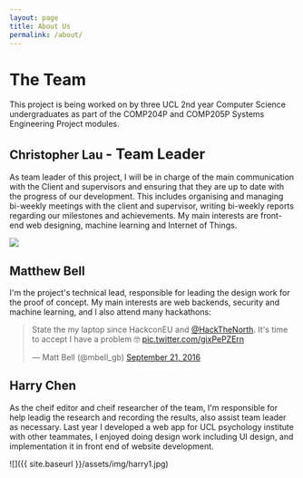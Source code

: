 ```yaml
---
layout: page
title: About Us
permalink: /about/
---
```


# The Team
This project is being worked on by three UCL 2nd year Computer Science undergraduates as part of the COMP204P and COMP205P Systems Engineering Project modules.

## Christopher Lau <span class="lead" style="font-size:25px;">- Team Leader</span>
As team leader of this project, I will be in charge of the main communication with the Client and supervisors and ensuring that they are up to date with the progress of our development. This includes organising and managing bi-weekly meetings with the client and supervisor, writing bi-weekly reports regarding our milestones and achievements. My main interests are front-end web designing, machine learning and Internet of Things.

![](https://pbs.twimg.com/profile_images/3247791112/ce35de4a21fc8cab30526e9ba2964e9b_400x400.jpeg)

## Matthew Bell
I'm the project's technical lead, responsible for leading the design work for the proof of concept. My main interests are web backends, security and machine learning, and I also attend many hackathons:
<blockquote class="twitter-tweet" data-lang="en"><p lang="en" dir="ltr">State the my laptop since HackconEU and <a href="https://twitter.com/HackTheNorth">@HackTheNorth</a>. It&#39;s time to accept I have a problem 🤓 <a href="https://t.co/gixPePZErn">pic.twitter.com/gixPePZErn</a></p>&mdash; Matt Bell (@mbell_gb) <a href="https://twitter.com/mbell_gb/status/778625977693925377">September 21, 2016</a></blockquote>
<script async src="https://platform.twitter.com/widgets.js" charset="utf-8"></script>

## Harry Chen
As the cheif editor and cheif researcher of the team, I'm responsible for help leadig the research and recording the results, also assist team leader as necessary. Last year I developed a web app for UCL psychology institute with other teammates, I enjoyed doing design work including UI design, and implementation it in front end of website development.

![]({{ site.baseurl }}/assets/img/harry1.jpg)

